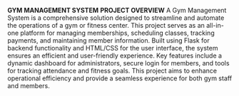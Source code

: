 **GYM MANAGEMENT SYSTEM**
**PROJECT OVERVIEW**
A Gym Management System is a comprehensive solution designed to streamline and automate the operations of a gym or fitness center. This project serves as an all-in-one platform for managing memberships, scheduling classes, tracking payments, and maintaining member information. Built using Flask for backend functionality and HTML/CSS for the user interface, the system ensures an efficient and user-friendly experience. Key features include a dynamic dashboard for administrators, secure login for members, and tools for tracking attendance and fitness goals. This project aims to enhance operational efficiency and provide a seamless experience for both gym staff and members.

